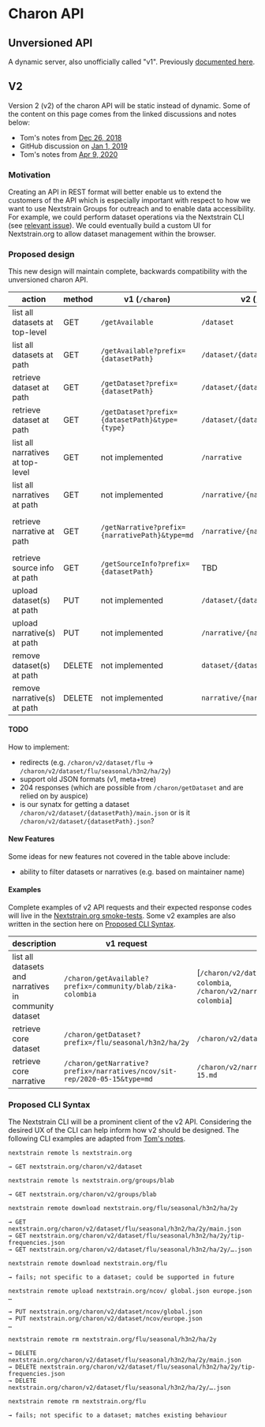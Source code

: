 # Charon API

## Unversioned API
A dynamic server, also unofficially called "v1".
Previously [documented here](https://docs.nextstrain.org/projects/auspice/en/latest/server/api.html).


## V2
Version 2 (v2) of the charon API will be static instead of dynamic.
Some of the content on this page comes from the linked discussions and notes below:
* Tom's notes from [Dec 26, 2018](https://github.com/tsibley/blab-standup/blob/master/2018-12-26.md#proposed)
* GitHub discussion on [Jan 1, 2019](https://github.com/nextstrain/auspice/issues/687)
* Tom's notes from [Apr 9, 2020](https://github.com/tsibley/blab-standup/blob/master/2020-04-09.md)


### Motivation
Creating an API in REST format will better enable us to extend the customers of the API which is especially important with respect to how we want to use Nextstrain Groups for outreach and to enable data accessibility.
For example, we could perform dataset operations via the Nextstrain CLI (see [relevant issue](https://github.com/nextstrain/cli/issues/90)).
We could eventually build a custom UI for Nextstrain.org to allow dataset management within the browser.


### Proposed design
This new design will maintain complete, backwards compatibility with the unversioned charon API.

action  | method  | v1 (`/charon`)    | v2 (`/charon/v2`)   | notes
---     | ---     | ---               | ---                 | ---
list all datasets at top-level | GET | `/getAvailable` | `/dataset` | v1 also lists narratives
list all datasets at path | GET | `/getAvailable?prefix={datasetPath}` | `/dataset/{datasetPath}` | see note above
retrieve dataset at path | GET | `/getDataset?prefix={datasetPath}` | `/dataset/{datasetPath}.json` |
retrieve dataset at path | GET | `/getDataset?prefix={datasetPath}&type={type}` | `/dataset/{datasetPath}/{type}.json` |
list all narratives at top-level | GET | not implemented | `/narrative`   | for v1, `/getAvailable` returns all narratives
list all narratives at path | GET | not implemented | `/narrative/{narrativePath}` | see note above
retrieve narrative at path | GET | `/getNarrative?prefix={narrativePath}&type=md` | `/narrative/{narrativePath}.md` | `.markdown` extension will also be accepted.
retrieve source info at path | GET | `/getSourceInfo?prefix={datasetPath}` | TBD |
upload dataset(s) at path | PUT | not implemented | `/dataset/{datasetPath}` | must be specific to dataset
upload narrative(s) at path | PUT | not implemented | `/narrative/{narrativePath}` | must be specific to dataset
remove dataset(s) at path | DELETE | not implemented | `dataset/{datasetPath}` | must be specific to dataset
remove narrative(s) at path | DELETE | not implemented | `narrative/{narrativePath}` | must be specific to narrative


#### TODO
How to implement:
* redirects (e.g. `/charon/v2/dataset/flu` → `/charon/v2/dataset/flu/seasonal/h3n2/ha/2y`)
* support old JSON formats (v1, meta+tree)
* 204 responses (which are possible from `/charon/getDataset` and are relied on by auspice)
* is our synatx for getting a dataset `/charon/v2/dataset/{datasetPath}/main.json` or is it `/charon/v2/dataset/{datasetPath}.json`?


#### New Features
Some ideas for new features not covered in the table above include:

* ability to filter datasets or narratives (e.g. based on maintainer name)


#### Examples
Complete examples of v2 API requests and their expected response codes will live in the [Nextstrain.org smoke-tests](https://github.com/nextstrain/nextstrain.org/blob/master/test/smoke-test/auspice_client_requests.test.js).
Some v2 examples are also written in the section here on [Proposed CLI Syntax](#proposed-cli-syntax).

description | v1 request    | v2 request
---         | ---           | ---
list all datasets and narratives in community dataset | `/charon/getAvailable?prefix=/community/blab/zika-colombia` | [`/charon/v2/dataset/community/blab/zika-colombia`, `/charon/v2/narrative/community/blab/zika-colombia`] |
retrieve core dataset | `/charon/getDataset?prefix=/flu/seasonal/h3n2/ha/2y` | `/charon/v2/dataset/flu/seasonal/h3n2/ha/2y`
retrieve core narrative | `/charon/getNarrative?prefix=/narratives/ncov/sit-rep/2020-05-15&type=md` | `/charon/v2/narrative/ncov/sit-rep/2020-05-15.md`


### Proposed CLI Syntax
The Nextstrain CLI will be a prominent client of the v2 API.
Considering the desired UX of the CLI can help inform how v2 should be designed.
The following CLI examples are adapted from [Tom's notes](https://github.com/tsibley/blab-standup/blob/master/2020-04-09.md).

`nextstrain remote ls nextstrain.org`

    → GET nextstrain.org/charon/v2/dataset

`nextstrain remote ls nextstrain.org/groups/blab`

    → GET nextstrain.org/charon/v2/groups/blab

`nextstrain remote download nextstrain.org/flu/seasonal/h3n2/ha/2y`

    → GET nextstrain.org/charon/v2/dataset/flu/seasonal/h3n2/ha/2y/main.json
    → GET nextstrain.org/charon/v2/dataset/flu/seasonal/h3n2/ha/2y/tip-frequencies.json
    → GET nextstrain.org/charon/v2/dataset/flu/seasonal/h3n2/ha/2y/….json

`nextstrain remote download nextstrain.org/flu`

    → fails; not specific to a dataset; could be supported in future

`nextstrain remote upload nextstrain.org/ncov/ global.json europe.json …`

    → PUT nextstrain.org/charon/v2/dataset/ncov/global.json
    → PUT nextstrain.org/charon/v2/dataset/ncov/europe.json
    …

`nextstrain remote rm nextstrain.org/flu/seasonal/h3n2/ha/2y`

    → DELETE nextstrain.org/charon/v2/dataset/flu/seasonal/h3n2/ha/2y/main.json
    → DELETE nextstrain.org/charon/v2/dataset/flu/seasonal/h3n2/ha/2y/tip-frequencies.json
    → DELETE nextstrain.org/charon/v2/dataset/flu/seasonal/h3n2/ha/2y/….json

`nextstrain remote rm nextstrain.org/flu`

    → fails; not specific to a dataset; matches existing behaviour
